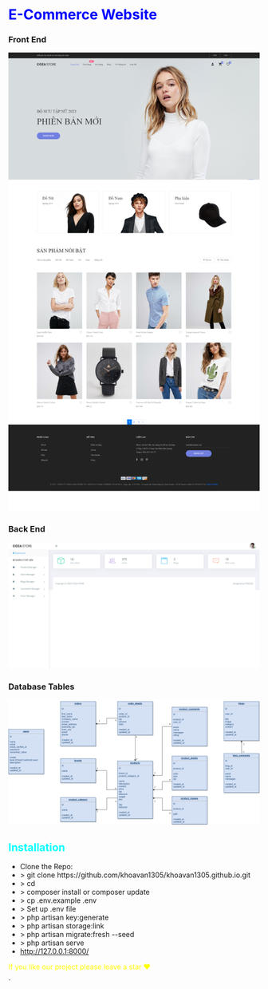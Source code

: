 <h1 style="color:blue">E-Commerce Website</h1>
<h3>Front End</h3>

<img src="./public/fonts/images/index.png" />

<h3>Back End</h3>

<img src="./public/fonts/images/backend.png" />

<h3>Database Tables</h3>

<img src="./public/fonts/images/databaseimg.png" />

<h2 style="color:cyan">Installation</h2>
<ul>
    <li>Clone the Repo: <br> </li>
    <li style=""> > git clone https://github.com/khoavan1305/khoavan1305.github.io.git</li>
    <li> > cd </li>
    <li> > composer install or composer update</li>
    <li> > cp .env.example .env</li>
    <li> > Set up .env file</li>
    <li> > php artisan key:generate</li>
    <li> > php artisan storage:link</li>
    <li> > php artisan migrate:fresh --seed</li>
    <li> > php artisan serve</li>
    <li> <a href="http://127.0.0.1:8000/">http://127.0.0.1:8000/</a> </li>
    </ul>
    <p style="color:yellow">If you like our project please leave a star ❤<p>

`
